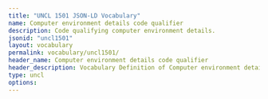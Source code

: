 ```yaml
---
title: "UNCL 1501 JSON-LD Vocabulary"
name: Computer environment details code qualifier
description: Code qualifying computer environment details.
jsonid: "uncl1501"
layout: vocabulary
permalink: vocabulary/uncl1501/
header_name: Computer environment details code qualifier
header_description: Vocabulary Definition of Computer environment details code qualifier semantics in HTML format. JSON-LD format is available at [uncl1501.jsonld](https://edi3.org/vocabulary/uncl1501.jsonld)
type: uncl
options:
---
```

